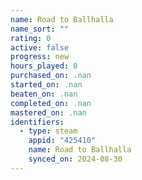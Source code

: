 ```yaml
---
name: Road to Ballhalla
name_sort: ""
rating: 0
active: false
progress: new
hours_played: 0
purchased_on: .nan
started_on: .nan
beaten_on: .nan
completed_on: .nan
mastered_on: .nan
identifiers:
  - type: steam
    appid: "425410"
    name: Road to Ballhalla
    synced_on: 2024-08-30
---
```

